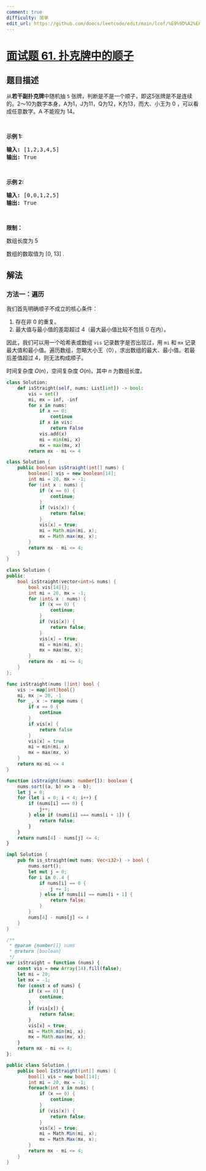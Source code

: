 ```yaml
---
comment: true
difficulty: 简单
edit_url: https://github.com/doocs/leetcode/edit/main/lcof/%E9%9D%A2%E8%AF%95%E9%A2%9861.%20%E6%89%91%E5%85%8B%E7%89%8C%E4%B8%AD%E7%9A%84%E9%A1%BA%E5%AD%90/README.md
---
```


# [面试题 61. 扑克牌中的顺子](https://leetcode.cn/problems/bu-ke-pai-zhong-de-shun-zi-lcof/)

## 题目描述

<!-- 这里写题目描述 -->

<p>从<strong>若干副扑克牌</strong>中随机抽 <code>5</code> 张牌，判断是不是一个顺子，即这5张牌是不是连续的。2～10为数字本身，A为1，J为11，Q为12，K为13，而大、小王为 0 ，可以看成任意数字。A 不能视为 14。</p>

<p>&nbsp;</p>

<p><strong>示例&nbsp;1:</strong></p>

<pre>
<strong>输入:</strong> [1,2,3,4,5]
<strong>输出:</strong> True</pre>

<p>&nbsp;</p>

<p><strong>示例&nbsp;2:</strong></p>

<pre>
<strong>输入:</strong> [0,0,1,2,5]
<strong>输出:</strong> True</pre>

<p>&nbsp;</p>

<p><strong>限制：</strong></p>

<p>数组长度为 5&nbsp;</p>

<p>数组的数取值为 [0, 13] .</p>

## 解法

### 方法一：遍历

我们首先明确顺子不成立的核心条件：

1. 存在非 $0$ 的重复。
2. 最大值与最小值的差距超过 4（最大最小值比较不包括 $0$ 在内）。

因此，我们可以用一个哈希表或数组 `vis` 记录数字是否出现过，用 `mi` 和 `mx` 记录最大值和最小值。遍历数组，忽略大小王（$0$），求出数组的最大、最小值。若最后差值超过 $4$，则无法构成顺子。

时间复杂度 $O(n)$，空间复杂度 $O(n)$。其中 $n$ 为数组长度。

<!-- tabs:start -->

```python
class Solution:
    def isStraight(self, nums: List[int]) -> bool:
        vis = set()
        mi, mx = inf, -inf
        for x in nums:
            if x == 0:
                continue
            if x in vis:
                return False
            vis.add(x)
            mi = min(mi, x)
            mx = max(mx, x)
        return mx - mi <= 4
```

```java
class Solution {
    public boolean isStraight(int[] nums) {
        boolean[] vis = new boolean[14];
        int mi = 20, mx = -1;
        for (int x : nums) {
            if (x == 0) {
                continue;
            }
            if (vis[x]) {
                return false;
            }
            vis[x] = true;
            mi = Math.min(mi, x);
            mx = Math.max(mx, x);
        }
        return mx - mi <= 4;
    }
}
```

```cpp
class Solution {
public:
    bool isStraight(vector<int>& nums) {
        bool vis[14]{};
        int mi = 20, mx = -1;
        for (int& x : nums) {
            if (x == 0) {
                continue;
            }
            if (vis[x]) {
                return false;
            }
            vis[x] = true;
            mi = min(mi, x);
            mx = max(mx, x);
        }
        return mx - mi <= 4;
    }
};
```

```go
func isStraight(nums []int) bool {
	vis := map[int]bool{}
	mi, mx := 20, -1
	for _, x := range nums {
		if x == 0 {
			continue
		}
		if vis[x] {
			return false
		}
		vis[x] = true
		mi = min(mi, x)
		mx = max(mx, x)
	}
	return mx-mi <= 4
}
```

```ts
function isStraight(nums: number[]): boolean {
    nums.sort((a, b) => a - b);
    let j = 0;
    for (let i = 0; i < 4; i++) {
        if (nums[i] === 0) {
            j++;
        } else if (nums[i] === nums[i + 1]) {
            return false;
        }
    }
    return nums[4] - nums[j] <= 4;
}
```

```rust
impl Solution {
    pub fn is_straight(mut nums: Vec<i32>) -> bool {
        nums.sort();
        let mut j = 0;
        for i in 0..4 {
            if nums[i] == 0 {
                j += 1;
            } else if nums[i] == nums[i + 1] {
                return false;
            }
        }
        nums[4] - nums[j] <= 4
    }
}
```

```js
/**
 * @param {number[]} nums
 * @return {boolean}
 */
var isStraight = function (nums) {
    const vis = new Array(14).fill(false);
    let mi = 20;
    let mx = -1;
    for (const x of nums) {
        if (x == 0) {
            continue;
        }
        if (vis[x]) {
            return false;
        }
        vis[x] = true;
        mi = Math.min(mi, x);
        mx = Math.max(mx, x);
    }
    return mx - mi <= 4;
};
```

```cs
public class Solution {
    public bool IsStraight(int[] nums) {
        bool[] vis = new bool[14];
        int mi = 20, mx = -1;
        foreach(int x in nums) {
            if (x == 0) {
                continue;
            }
            if (vis[x]) {
                return false;
            }
            vis[x] = true;
            mi = Math.Min(mi, x);
            mx = Math.Max(mx, x);
        }
        return mx - mi <= 4;
    }
}
```

<!-- tabs:end -->

<!-- end -->
